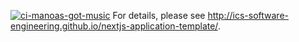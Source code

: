 [![ci-manoas-got-music](https://github.com/ics-software-engineering/nextjs-application-template/actions/workflows/ci.yml/badge.svg)](https://github.com/ics-software-engineering/nextjs-application-template/actions/workflows/ci.yml)
For details, please see http://ics-software-engineering.github.io/nextjs-application-template/.
